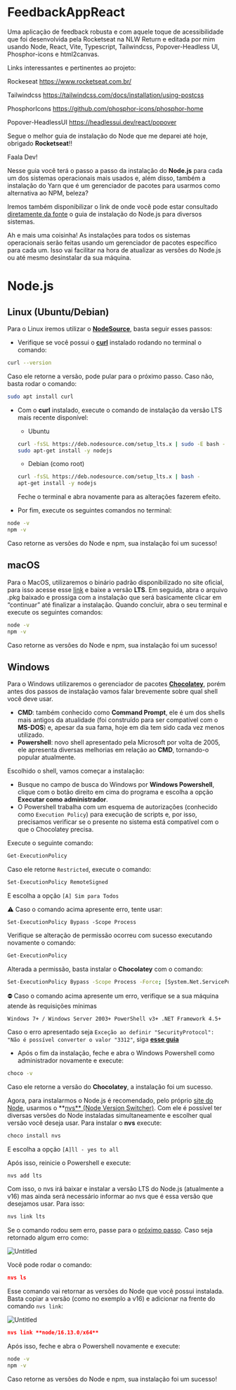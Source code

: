 # FeedbackAppReact
Uma aplicação de feedback robusta e com aquele toque de acessibilidade que foi desenvolvida pela Rocketseat na NLW Return e editada por mim usando Node, React, Vite, Typescript, Tailwindcss, Popover-Headless UI, Phosphor-icons e html2canvas.

Links interessantes e pertinentes ao projeto:

Rockeseat
https://www.rocketseat.com.br/

Tailwindcss
https://tailwindcss.com/docs/installation/using-postcss

PhosphorIcons
https://github.com/phosphor-icons/phosphor-home

Popover-HeadlessUI
https://headlessui.dev/react/popover





Segue o melhor guia de instalação do Node que me deparei até hoje, obrigado **Rocketseat**!!

Faala Dev!

Nesse guia você terá o passo a passo da instalação do **Node.js** para cada um dos sistemas operacionais mais usados e, além disso, também a instalação do Yarn que é um gerenciador de pacotes para usarmos como alternativa ao NPM, beleza?

Iremos também disponibilizar o link de onde você pode estar consultado [diretamente da fonte](https://nodejs.org/en/download/package-manager/) o guia de instalação do Node.js para diversos sistemas.

Ah e mais uma coisinha! As instalações para todos os sistemas operacionais serão feitas usando um gerenciador de pacotes específico para cada um. Isso vai facilitar na hora de atualizar as versões do Node.js ou até mesmo desinstalar da sua máquina.

# Node.js

## Linux (Ubuntu/Debian)

Para o Linux iremos utilizar o **[NodeSource](https://github.com/nodesource/distributions/blob/master/README.md)**, basta seguir esses passos:

- Verifique se você possui o **[curl](https://curl.haxx.se/)** instalado rodando no terminal o comando:

```bash
curl --version
```

Caso ele retorne a versão, pode pular para o próximo passo. Caso não, basta rodar o comando:

```bash
sudo apt install curl
```

- Com o **curl** instalado, execute o comando de instalação da versão LTS mais recente disponível:
    - Ubuntu
    
    ```bash
    curl -fsSL https://deb.nodesource.com/setup_lts.x | sudo -E bash -
    sudo apt-get install -y nodejs
    ```
    
    - Debian (como root)
    
    ```bash
    curl -fsSL https://deb.nodesource.com/setup_lts.x | bash -
    apt-get install -y nodejs
    ```
    
    Feche o terminal e abra novamente para as alterações fazerem efeito.
    
- Por fim, execute os seguintes comandos no terminal:

```bash
node -v
npm -v
```

Caso retorne as versões do Node e npm, sua instalação foi um sucesso!

## macOS

Para o MacOS, utilizaremos o binário padrão disponibilizado no site oficial, para isso acesse esse [link](https://nodejs.org/en/) e baixe a versão **LTS**. Em seguida, abra o arquivo .pkg baixado e prossiga com a instalação que será basicamente clicar em “continuar” até finalizar a instalação. Quando concluir, abra o seu terminal e execute os seguintes comandos:

```bash
node -v
npm -v
```

Caso retorne as versões do Node e npm, sua instalação foi um sucesso!

## Windows

Para o Windows utilizaremos o gerenciador de pacotes **[Chocolatey](https://chocolatey.org/)**, porém antes dos passos de instalação vamos falar brevemente sobre qual shell você deve usar.

- **CMD**: também conhecido como **Command Prompt**, ele é um dos shells mais antigos da atualidade (foi construído para ser compatível com o **MS-DOS**) e, apesar da sua fama, hoje em dia tem sido cada vez menos utilizado.
- **Powershell**: novo shell apresentado pela Microsoft por volta de 2005, ele apresenta diversas melhorias em relação ao **CMD**, tornando-o popular atualmente.

Escolhido o shell, vamos começar a instalação:

- Busque no campo de busca do Windows por **Windows Powershell**, clique com o botão direito em cima do programa e escolha a opção **Executar como administrador**.
- O Powershell trabalha com um esquema de autorizações (conhecido como `Execution Policy`) para execução de scripts e, por isso, precisamos verificar se o presente no sistema está compatível com o que o Chocolatey precisa.

Execute o seguinte comando:

```bash
Get-ExecutionPolicy
```

Caso ele retorne `Restricted`, execute o comando:

```bash
Set-ExecutionPolicy RemoteSigned
```

E escolha a opção `[A] Sim para Todos`

<aside>
⚠️ Caso o comando acima apresente erro, tente usar:

`Set-ExecutionPolicy Bypass -Scope Process`

</aside>

Verifique se alteração de permissão ocorreu com sucesso executando novamente o comando:

```bash
Get-ExecutionPolicy
```

Alterada a permissão, basta instalar o **Chocolatey** com o comando:

```bash
Set-ExecutionPolicy Bypass -Scope Process -Force; [System.Net.ServicePointManager]::SecurityProtocol = [System.Net.ServicePointManager]::SecurityProtocol -bor 3072; iex ((New-Object System.Net.WebClient).DownloadString('https://community.chocolatey.org/install.ps1'))
```

<aside>
⛔ Caso o comando acima apresente um erro, verifique se a sua máquina atende às requisições mínimas

`Windows 7+ / Windows Server 2003+
PowerShell v3+
.NET Framework 4.5+`

Caso o erro apresentado seja `Exceção ao definir "SecurityProtocol": "Não é possível converter o valor "3312"`, siga **[esse guia](https://blog.chocolatey.org/2020/01/remove-support-for-old-tls-versions/)**

</aside>

- Após o fim da instalação, feche e abra o Windows Powershell como administrador novamente e execute:

```bash
choco -v
```

Caso ele retorne a versão do **Chocolatey**, a instalação foi um sucesso. 

Agora, para instalarmos o Node.js é recomendado, pelo próprio [site do Node](https://nodejs.org/en/download/package-manager/#windows), usarmos o **[nvs** (Node Version Switcher)](https://github.com/jasongin/nvs). Com ele é possível ter diversas versões do Node instaladas simultaneamente e escolher qual versão você deseja usar. Para instalar o **nvs** execute:

```bash
choco install nvs
```

E escolha a opção `[A]ll - yes to all`

Após isso, reinicie o Powershell e execute:

```bash
nvs add lts
```

Com isso, o nvs irá baixar e instalar a versão LTS do Node.js (atualmente a v16) mas ainda será necessário informar ao nvs que é essa versão que desejamos usar. Para isso:

```bash
nvs link lts
```

Se o comando rodou sem erro, passe para o [próximo passo](https://www.notion.so/Instalando-o-Node-js-f00c900c9c584026ba153dbe67dd2c50). Caso seja retornado algum erro como: 

![Untitled](https://s3-us-west-2.amazonaws.com/secure.notion-static.com/2ab7ca0e-2cba-4ab5-a634-8c7c9f06f311/Untitled.png)

Você pode rodar o comando:

```json
nvs ls
```

Esse comando vai retornar as versões do Node que você possui instalada. Basta copiar a versão (como no exemplo a v16) e adicionar na frente do comando `nvs link`:

![Untitled](https://s3-us-west-2.amazonaws.com/secure.notion-static.com/b5aa4c7d-c0ee-4938-96ab-3980b110b3d1/Untitled.png)

```json
nvs link **node/16.13.0/x64**
```

Após isso, feche e abra o Powershell novamente e execute:

```bash
node -v
npm -v
```

Caso retorne as versões do Node e npm, sua instalação foi um sucesso!
